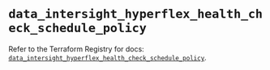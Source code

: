 # `data_intersight_hyperflex_health_check_schedule_policy`

Refer to the Terraform Registry for docs: [`data_intersight_hyperflex_health_check_schedule_policy`](https://registry.terraform.io/providers/ciscodevnet/intersight/1.0.71/docs/data-sources/hyperflex_health_check_schedule_policy).
